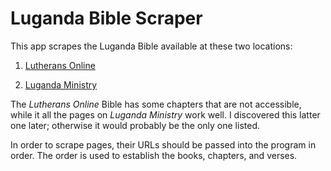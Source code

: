 Luganda Bible Scraper
=====================
This app scrapes the Luganda Bible available at these two locations:

1.  [Lutherans Online](http://www.lutheransonline.com/servlet/lo_ProcServ/dbpage=cge&gid=01211001361002498027487858&pg=00027000001073059075147237)

2.  [Luganda Ministry](http://www.lugandaministry.org/Bible.html)

The *Lutherans Online* Bible has some chapters that are not accessible, while it all the pages on *Luganda Ministry* work well. I discovered this latter one later; otherwise it would probably be the only one listed.

In order to scrape pages, their URLs should be passed into the program in order. The order is used to establish the books, chapters, and verses.
